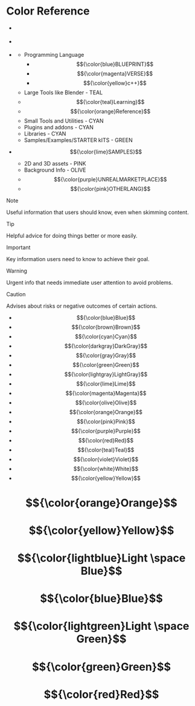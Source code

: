 # Color Reference


- []()
- []()
- []()

	- Programming Language
		- $${\color{blue}BLUEPRINT}$$
		- $${\color{magenta}VERSE}$$
		- $${\color{yellow}c++}$$
	- Large Tools like Blender - TEAL
	- $${\color{teal}Learning}$$
	- $${\color{orange}Reference}$$
	- Small Tools and Utilities - CYAN
	- Plugins and addons - CYAN
	- Libraries - CYAN
	- Samples/Examples/STARTER kITS - GREEN
 - $${\color{lime}SAMPLES}$$
	- 2D and 3D assets - PINK
    - Background Info - OLIVE
    - $${\color{purple}UNREALMARKETPLACE}$$
    - $${\color{pink}OTHERLANG}$$


> [!NOTE]
> Useful information that users should know, even when skimming content.

> [!TIP]
> Helpful advice for doing things better or more easily.

> [!IMPORTANT]
> Key information users need to know to achieve their goal.

> [!WARNING]
> Urgent info that needs immediate user attention to avoid problems.

> [!CAUTION]
> Advises about risks or negative outcomes of certain actions.
>
> 

- $${\color{blue}Blue}$$
- $${\color{brown}Brown}$$
- $${\color{cyan}Cyan}$$
- $${\color{darkgray}DarkGray}$$
- $${\color{gray}Gray}$$
- $${\color{green}Green}$$
- $${\color{lightgray}LightGray}$$
- $${\color{lime}Lime}$$
- $${\color{magenta}Magenta}$$
- $${\color{olive}Olive}$$
- $${\color{orange}Orange}$$
- $${\color{pink}Pink}$$
- $${\color{purple}Purple}$$
- $${\color{red}Red}$$
- $${\color{teal}Teal}$$
- $${\color{violet}Violet}$$
- $${\color{white}White}$$
- $${\color{yellow}Yellow}$$


# $${\color{orange}Orange}$$
# $${\color{yellow}Yellow}$$
# $${\color{lightblue}Light \space Blue}$$
# $${\color{blue}Blue}$$
# $${\color{lightgreen}Light \space Green}$$
# $${\color{green}Green}$$
# $${\color{red}Red}$$


